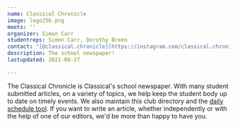 ```yaml
---
name: Classical Chronicle
image: logo256.png
meets: ''
organizer: Simon Carr
studentreps: Simon Carr, Dorothy Breen
contact: "[@classical.chronicle](https://instagram.com/classical.chronicle) on Instagram"
description: The school newspaper!
lastupdated: 2021-08-27

---
```

The Classical Chronicle is Classical's school newspaper. With many student submitted articles, on a variety of topics, we help keep the student body up to date on timely events. We also maintain this club directory and the [daily schedule tool](/schedule/). If you want to write an article, whether independently or with the help of one of our editors, we'd be more than happy to have you.